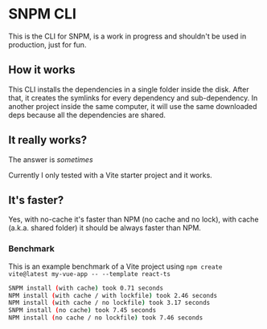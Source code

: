 # SNPM CLI
This is the CLI for SNPM, is a work in progress and shouldn't be used in production, just for fun.

## How it works

This CLI installs the dependencies in a single folder inside the disk. After that, it creates the symlinks for every dependency and sub-dependency.
In another project inside the same computer, it will use the same downloaded deps because all the dependencies are shared.

## It really works?
The answer is *sometimes*

Currently I only tested with a Vite starter project and it works.

## It's faster?
Yes, with no-cache it's faster than NPM (no cache and no lock), with cache (a.k.a. shared folder) it should be always faster than NPM.

### Benchmark
This is an example benchmark of a Vite project using `npm create vite@latest my-vue-app -- --template react-ts`

```bash
SNPM install (with cache) took 0.71 seconds
NPM install (with cache / with lockfile) took 2.46 seconds
NPM install (with cache / no lockfile) took 3.17 seconds
SNPM install (no cache) took 7.45 seconds
NPM install (no cache / no lockfile) took 7.46 seconds
```
